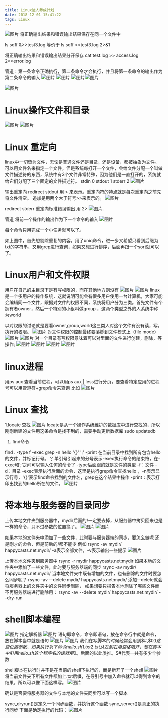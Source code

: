 ```yaml
---
title: Linux达人养成计划
date: 2018-12-01 15:41:22
tags: Linux
---
```

![图片](1.png)
将正确输出结果和错误输出结果保存在同一个文件中

<!--more-->

ls sdff &>>test3.log
等价于
ls sdff >>test3.log 2>&1

将正确输出结果和错误输出结果分开保存
cat test.log >> access.log 2>>error.log


管道：第一条命令正确执行，第二条命令才会执行，并且将第一条命令的输出作为第二条命令的输入
![图片](2.png)
![图片](3.png)
![图片](4.png)![图片](5.png)

![图片](6.png)

# Linux操作文件和目录

![图片](7.png)
![图片](8.png)

# Linux 重定向
linux中一切皆为文件，无论是普通文件还是目录，还是设备，都被抽象为文件。可以用文件名来指定一个文件，但是系统每打开一个文件，会给文件分配一个叫做文件描述符的东西，系统中有3个文件非常特殊，因为他们是一直打开的，系统就给它们分配了三个固定的文件描述符。
stdin   0
stdout 1
stderr  2
![图片](9.png)

输出重定向 redirect stdout 用 > 来表示。重定向符的特点就是每次重定向之前先将文件清空。
追加是用两个大于符号>>来表示的。
![图片](10.png)

redirect stderr 重定向标准错误输出 用 2>
![图片](11.png).

管道 将前一个操作的输出作为下一个命令的输入
![图片](12.png)

每个命令只用完成一个小任务就可以了。

如上图中，首先想剔除重复的内容，用了uniq命令，进一步又希望只看到后缀为txt的字符串，又用grep进行查询，如果又想进行排序，后面再跟一个sort就可以了。

# Linux用户和文件权限
用户在自己的主目录下是有写权限的，而在其他地方则没有
![图片](13.png)
![图片](14.png)
linux是一个多用户的操作系统，这就说明可能会有很多用户使用一台计算机，大家可能会编辑同一个文件，跟据对文件的权限不同，系统将用户分为三类。首先文件有个拥有者owner，然后一个特别的小组叫做group ，这两个类型之外的人系统中称为world

以对权限的讨论就是要看owner,group,world这三类人对这个文件有没有读，写，执行的权限。
![图片](15.png)
对文件权限的控制最终要落脚到文件模式上（file mode）
![图片](16.png)
![图片](17.png)
对一个目录有写权限意味着可以对里面的文件进行创建，删除，等操作; 
![图片](18.png)
![图片](19.png)
![图片](20.png)
![图片](21.png)
# linux进程
用ps aux 查看当前进程，可以用ps aux | less进行分页，要查看特定应用的进程号可以用管道符+grep命令来查询 比如
![图片](22.png)

# Linux 查找
1.locate 查找
![图片](23.png)
locate是从一个操作系统维护的数据库中进行查找的，所以刚刚新建的文件用这条命令是找不到的，需要手动更新数据库 sudo updatedb

1. find命令

find . -type f -exec grep -n hello '{}' ';' -print 在当前目录中找到所有包含hello的文件，并标记行号。
’;‘ 单引号引起来的分号表示-exec执行命令的结束符，在-exec和‘;’之间可以输入任何的命令了
-type后面跟的就是文件的类型
-f：文件
-d：目录
-exec表示执行后面的命令，这里是执行grep命令查找hello ，-n表示显示行号，'{}'表示find命令找到的文件名，grep在这个结果中操作
-print：表示打印出找到的hello所在的文件。
![图片](24.png)

# 将本地与服务器的目录同步
上传本地文件夹到服务器中，mydir后面的/一定要去掉，从服务器中拷贝回来也是一样的命令，只不过参数的位置换了。
![图片](25.png)
![图片](26.png)

如果本地的文件夹中添加了一些文件，此时要与服务器端的同步，要怎么做呢
还是刚才的命令，但是前后的/都不能少
例如 rsync -av mydir/ happycasts.net:mydir/
-a表示全部文件，-v表示输出一些提示
![图片](27.png)

上传本地文件夹到服务器中
rsync -r mydir happycasts.net:mydir
如果本地的文件夹中添加了一些文件，此时要与服务器端的同步
rsync -av mydir/ happycasts.net:mydir/
当本地文件夹中既有增加的文件，也有删除的文件时要怎么同步呢？
rsync -av --delete mydir/ happycasts.net:mydir/
添加--delete就会将服务器上的文件夹中的文件同步删除，
如果想要只报告本地删除了哪些文件而不再服务器端进行删除用：
rsync -av --delete mydir/ happycasts.net:mydir/ --dry-run

# shell脚本编程
![图片](28.png)
指定解析器
![图片](29.png)
语句即命令，命令即语句，放在命令行中就是命令，放在脚本当中就是语句
![图片](30.png)
![图片](31.png)
我们在写脚本的时候经常会用到$#,$0,$1这些位置参数，如果执行以下命令
hello.sh 1.txt 2.txt 从左到右用空格隔开，想在脚本中引用hello.sh这个程序名的话就用$0。后面的以此类推。$#代表一共有多少个参数

shell脚本在执行时并不是在当前的shell下执行的，而是新开了一个shell
![图片](32.png)
将当前文件夹下所有文件都加上.txt后缀，在导引号中加入命令就可以得到命令的结果，所以可以像下面这样写。
![图片](33.png)

确认是否要将服务器的文件与本地的文件夹同步可以写一个脚本

sync_dryrun()是定义一个同步函数，并执行这个函数
sync_server()是真正的执行同步
下面是确定执行的代码：
![图片](34.png)

